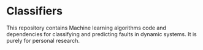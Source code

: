 # Classifiers
This repository contains Machine learning algorithms code and dependencies for classifying and predicting faults in dynamic systems.
It is purely for personal research.
